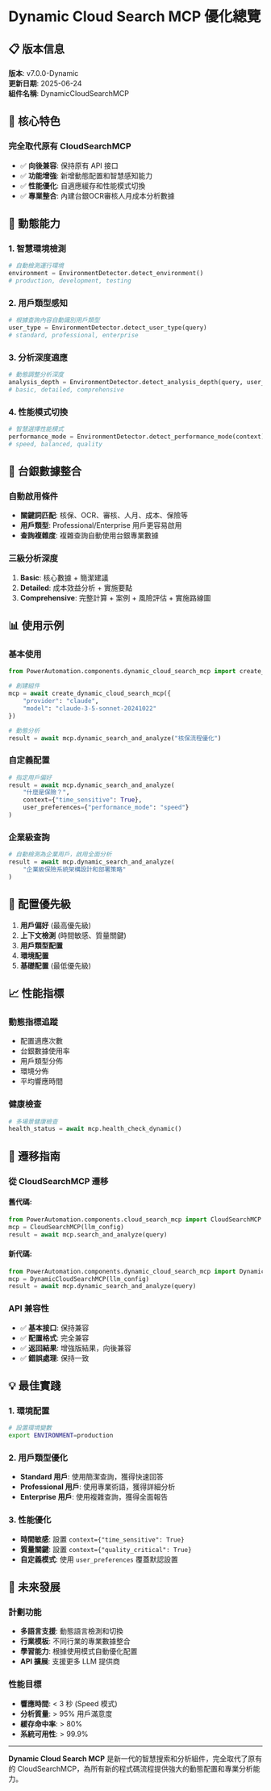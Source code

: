 # Dynamic Cloud Search MCP 優化總覽

## 📋 **版本信息**

**版本**: v7.0.0-Dynamic  
**更新日期**: 2025-06-24  
**組件名稱**: DynamicCloudSearchMCP  

## 🎯 **核心特色**

### **完全取代原有 CloudSearchMCP**
- ✅ **向後兼容**: 保持原有 API 接口
- ✅ **功能增強**: 新增動態配置和智慧感知能力
- ✅ **性能優化**: 自適應緩存和性能模式切換
- ✅ **專業整合**: 內建台銀OCR審核人月成本分析數據

## 🚀 **動態能力**

### **1. 智慧環境檢測**
```python
# 自動檢測運行環境
environment = EnvironmentDetector.detect_environment()
# production, development, testing
```

### **2. 用戶類型感知**
```python
# 根據查詢內容自動識別用戶類型
user_type = EnvironmentDetector.detect_user_type(query)
# standard, professional, enterprise
```

### **3. 分析深度適應**
```python
# 動態調整分析深度
analysis_depth = EnvironmentDetector.detect_analysis_depth(query, user_type)
# basic, detailed, comprehensive
```

### **4. 性能模式切換**
```python
# 智慧選擇性能模式
performance_mode = EnvironmentDetector.detect_performance_mode(context)
# speed, balanced, quality
```

## 🏦 **台銀數據整合**

### **自動啟用條件**
- **關鍵詞匹配**: 核保、OCR、審核、人月、成本、保險等
- **用戶類型**: Professional/Enterprise 用戶更容易啟用
- **查詢複雜度**: 複雜查詢自動使用台銀專業數據

### **三級分析深度**
1. **Basic**: 核心數據 + 簡潔建議
2. **Detailed**: 成本效益分析 + 實施要點  
3. **Comprehensive**: 完整計算 + 案例 + 風險評估 + 實施路線圖

## 📊 **使用示例**

### **基本使用**
```python
from PowerAutomation.components.dynamic_cloud_search_mcp import create_dynamic_cloud_search_mcp

# 創建組件
mcp = await create_dynamic_cloud_search_mcp({
    "provider": "claude",
    "model": "claude-3-5-sonnet-20241022"
})

# 動態分析
result = await mcp.dynamic_search_and_analyze("核保流程優化")
```

### **自定義配置**
```python
# 指定用戶偏好
result = await mcp.dynamic_search_and_analyze(
    "什麼是保險？",
    context={"time_sensitive": True},
    user_preferences={"performance_mode": "speed"}
)
```

### **企業級查詢**
```python
# 自動檢測為企業用戶，啟用全面分析
result = await mcp.dynamic_search_and_analyze(
    "企業級保險系統架構設計和部署策略"
)
```

## 🔧 **配置優先級**

1. **用戶偏好** (最高優先級)
2. **上下文檢測** (時間敏感、質量關鍵)
3. **用戶類型配置**
4. **環境配置**
5. **基礎配置** (最低優先級)

## 📈 **性能指標**

### **動態指標追蹤**
- 配置適應次數
- 台銀數據使用率
- 用戶類型分佈
- 環境分佈
- 平均響應時間

### **健康檢查**
```python
# 多場景健康檢查
health_status = await mcp.health_check_dynamic()
```

## 🎯 **遷移指南**

### **從 CloudSearchMCP 遷移**

#### **舊代碼**:
```python
from PowerAutomation.components.cloud_search_mcp import CloudSearchMCP
mcp = CloudSearchMCP(llm_config)
result = await mcp.search_and_analyze(query)
```

#### **新代碼**:
```python
from PowerAutomation.components.dynamic_cloud_search_mcp import DynamicCloudSearchMCP
mcp = DynamicCloudSearchMCP(llm_config)
result = await mcp.dynamic_search_and_analyze(query)
```

### **API 兼容性**
- ✅ **基本接口**: 保持兼容
- ✅ **配置格式**: 完全兼容
- ✅ **返回結果**: 增強版結果，向後兼容
- ✅ **錯誤處理**: 保持一致

## 💡 **最佳實踐**

### **1. 環境配置**
```bash
# 設置環境變數
export ENVIRONMENT=production
```

### **2. 用戶類型優化**
- **Standard 用戶**: 使用簡潔查詢，獲得快速回答
- **Professional 用戶**: 使用專業術語，獲得詳細分析
- **Enterprise 用戶**: 使用複雜查詢，獲得全面報告

### **3. 性能優化**
- **時間敏感**: 設置 `context={"time_sensitive": True}`
- **質量關鍵**: 設置 `context={"quality_critical": True}`
- **自定義模式**: 使用 `user_preferences` 覆蓋默認設置

## 🔮 **未來發展**

### **計劃功能**
- **多語言支援**: 動態語言檢測和切換
- **行業模板**: 不同行業的專業數據整合
- **學習能力**: 根據使用模式自動優化配置
- **API 擴展**: 支援更多 LLM 提供商

### **性能目標**
- **響應時間**: < 3 秒 (Speed 模式)
- **分析質量**: > 95% 用戶滿意度
- **緩存命中率**: > 80%
- **系統可用性**: > 99.9%

---

**Dynamic Cloud Search MCP** 是新一代的智慧搜索和分析組件，完全取代了原有的 CloudSearchMCP，為所有新的程式碼流程提供強大的動態配置和專業分析能力。

